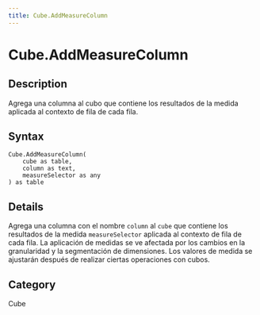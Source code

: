 ```yaml
---
title: Cube.AddMeasureColumn
---
```


# Cube.AddMeasureColumn


## Description

Agrega una columna al cubo que contiene los resultados de la medida aplicada al contexto de fila de cada fila.


## Syntax

```powerquery
Cube.AddMeasureColumn(
    cube as table,
    column as text,
    measureSelector as any
) as table
```


## Details

Agrega una columna con el nombre <code>column</code> al <code>cube</code> que contiene los resultados de la medida <code>measureSelector</code> aplicada al contexto de fila de cada fila. La aplicación de medidas se ve afectada por los cambios en la granularidad y la segmentación de dimensiones. Los valores de medida se ajustarán después de realizar ciertas operaciones con cubos.



## Category
Cube
